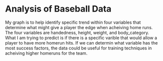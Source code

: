 # Analysis of Baseball Data

My graph is to help identify specific trend within four variables that determine what might give a player the edge when acheiving home runs.  The four variables are handedness, height, weight, and body_category.  What I am trying to predict is if there is a specific varible that would allow a player to have more homerun hits.  If we can determin what variable has the most success factors, the data could be useful for training techniques in acheiving higher homeruns for the team. 

# 
